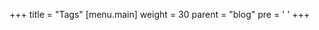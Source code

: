 +++
title = "Tags"
[menu.main]
  weight = 30
  parent = "blog"
  pre = '<i class="fas fa-fw fa-tags"></i> '
+++
